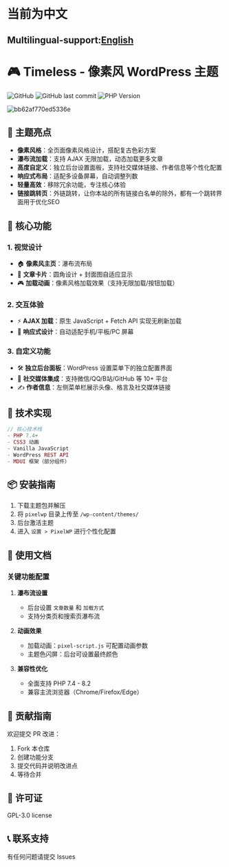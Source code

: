 # 当前为中文
## Multilingual-support:[English](https://github.com/return2017/Timeless-themes/blob/main/README-en.md#currently-in-english "English")
# 🎮 Timeless  - 像素风 WordPress 主题

![GitHub](https://img.shields.io/github/license/yourusername/pixelwp)
![GitHub last commit](https://img.shields.io/github/last-commit/yourusername/pixelwp)
![PHP Version](https://img.shields.io/badge/PHP-7.4%2B-blue)

![bb62af770ed5336e](https://github.com/user-attachments/assets/82025c8c-7769-4023-9186-100097e0d2a6)

## 🌟 主题亮点
- **像素风格**：全页面像素风格设计，搭配复古色彩方案
- **瀑布流加载**：支持 AJAX 无限加载，动态加载更多文章
- **高度自定义**：独立后台设置面板，支持社交媒体链接、作者信息等个性化配置
- **响应式布局**：适配多设备屏幕，自动调整列数
- **轻量高效**：移除冗余功能，专注核心体验
- **链接跳转页**：外链跳转，让你本站的所有链接白名单的除外，都有一个跳转界面用于优化SEO
## 🎨 核心功能
### 1. 视觉设计
- 🏠 **像素风主页**：瀑布流布局
- 📖 **文章卡片**：圆角设计 + 封面图自适应显示
- 🎮 **加载动画**：像素风格加载效果（支持无限加载/按钮加载）

### 2. 交互体验
- ⚡ **AJAX 加载**：原生 JavaScript + Fetch API 实现无刷新加载
- 📱 **响应式设计**：自动适配手机/平板/PC 屏幕

### 3. 自定义功能
- 🛠️ **独立后台面板**：WordPress 设置菜单下的独立配置界面
- 🔗 **社交媒体集成**：支持微信/QQ/B站/GitHub 等 10+ 平台
- ✍️ **作者信息**：左侧菜单栏展示头像、格言及社交媒体链接

## 🚀 技术实现
```php
// 核心技术栈
- PHP 7.4+
- CSS3 动画
- Vanilla JavaScript
- WordPress REST API
- MDUI 框架（部分组件）
```

## 📦 安装指南
1. 下载主题包并解压
2. 将 `pixelwp` 目录上传至 `/wp-content/themes/`
3. 后台激活主题
4. 进入 `设置 > PixelWP` 进行个性化配置

## 📖 使用文档
### 关键功能配置
1. **瀑布流设置**
   - 后台设置 `文章数量` 和 `加载方式`
   - 支持分类页和搜索页瀑布流

2. **动画效果**
   - 加载动画：`pixel-script.js` 可配置动画参数
   - 主题色闪屏：后台可设置最终颜色

3. **兼容性优化**
   - 全面支持 PHP 7.4 - 8.2
   - 兼容主流浏览器（Chrome/Firefox/Edge）

## 💬 贡献指南
欢迎提交 PR 改进：
1. Fork 本仓库
2. 创建功能分支
3. 提交代码并说明改进点
4. 等待合并

## 📜 许可证
GPL-3.0 license

## 📞 联系支持
有任何问题请提交 Issues 
